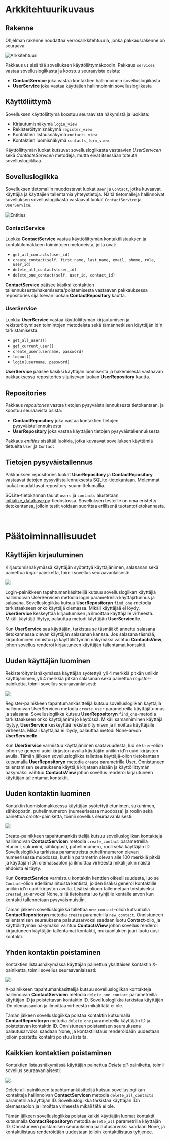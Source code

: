 # Arkkitehtuurikuvaus

## Rakenne

Ohjelman rakenne noudattaa kerrosarkkitehtuuria, jonka pakkausrakenne on seuraava:

![Arkkitehtuuri](./image/arkkitehtuuri.png)

Pakkaus `UI` sisältää sovelluksen käyttöliittymäkoodin.
Pakkaus `services` vastaa sovelluslogiikasta ja koostuu seuraavista osista:

- **ContactService** joka vastaa kontaktien hallinnoinnin sovelluslogiikasta
- **UserService** joka vastaa käyttäjien hallinnoinnin sovelluslogiikasta

## Käyttöliittymä

Sovelluksen käyttöliittymä koostuu seuraavista näkymistä ja luokista:

- Kirjautumisnäkymä `login_view`
- Rekisteröitymisnäkymä `register_view`
- Kontaktien listausnäkymä `contacts_view`
- Kontaktien luomisnäkymä `contacts_form_view`

Käyttöliittymän luokat kutsuvat sovelluslogiikasta vastaavien _UserServicen_ sekä _ContactsServicen_ metodeja, mutta eivät itsessään toteuta sovelluslogiikkaa.

## Sovelluslogiikka

Sovelluksen tietomallin muodostavat luokat `User` ja `Contact`, jotka kuvaavat käyttäjiä ja käyttäjien tallentamia yhteystietoja. Näitä tietomalleja hallinnoivat sovelluksen sovelluslogiikasta vastaavat luokat `ContactService` ja `UserService`.

![Entities](./image/entities.png)

### ContactService

Luokka **ContactService** vastaa käyttöliittymän kontaktilistauksen ja kontaktilomakkeen toimintojen metodeista, joita ovat:

- `get_all_contacts(user_id)`
- `create_contact(self, first_name, last_name, email, phone, role, user_id)`
- `delete_all_contacts(user_id)`
- `delete_one_contact(self, user_id, contact_id)`

**ContactService** pääsee käsiksi kontaktien tallennuksesta/hakemisesta/poistamisesta vastaavan pakkauksessa repositories sijaitsevan luokan **ContactRepository** kautta.

### UserService

Luokka **UserService** vastaa käyttöliittymän kirjautumisen ja rekisteröitymisen toimintojen metodeista sekä tämänhetkisen käyttäjän id'n tarkistamisesta:

- `get_all_users()`
- `get_current_user()`
- `create_user(username, password)`
- `logout()`
- `login(username, password)`

**UserService** pääsee käsiksi käyttäjän luomisesta ja hakemisesta vastaavan pakkauksessa repositories sijaitsevan luokan **UserRepository** kautta.

## Repositories

Pakkaus _repositories_ vastaa tietojen pysyväistallennuksesta tietokantaan, ja koostuu seuraavista osista:

- **ContactRepository** joka vastaa kontaktien tietojen pysyväistallennuksesta
- **UserRepository** joka vastaa käyttäjien tietojen pysyväistallennuksesta

Pakkaus _entities_ sisältää luokkia, jotka kuvaavat sovelluksen käyttämiä tietueita `User` ja `Contact`

## Tietojen pysyväistallennus

Pakkauksen repositories luokat **UserRepository** ja **ContactRepository** vastaavat tietojen pysyväistallennuksesta SQLite-tietokantaan. Molemmat luokat noudattavat repository-suunnittelumallia.

SQLite-tietokannan taulut `users` ja `contacts` alustetaan [initialize_database.py](https://github.com/ranven/contactbook/blob/main/src/initialize_db.py)-tiedostossa. Sovelluksen testeille on oma eristetty tietokantansa, jolloin testit voidaan suorittaa erillisenä tuotantotietokannasta.

<br/>

# Päätoiminnallisuudet

## Käyttäjän kirjautuminen

Kirjautumisnäkymässä käyttäjän syötettyä käyttäjänimen, salasanan sekä painettua _login_-painiketta, toimii sovellus seuraavanlaisesti:

<p>
    <img src="./image/login-sekvenssikaavio.png"/>
</p>

Login-painikkeen tapahtumankäsittelijä kutsuu sovelluslogiikan käyttäjiä hallinnoivan UserServicen metodia login parametreilla käyttäjätunnus ja salasana. Sovelluslogiikka kutsuu **UserRepositoryn** `find_one`-metodia tarkistaakseen onko käyttäjä olemassa. Mikäli käyttäjää ei löydy, **UserService** keskeyttää kirjautumisen ja ilmoittaa käyttäjälle virheestä. Mikäli käyttäjä löytyy, palauttaa metodi käyttäjän **UserServicelle**.

Kun **UserService** saa käyttäjän, tarkistaa se täsmääkö annettu salasana tietokannassa olevan käyttäjän salasanan kanssa. Jos salasana täsmää, kirjautuminen onnistuu ja käyttöliittymän näkymäksi vaihtuu **ContactsView**, johon sovellus renderöi kirjautuneen käyttäjän tallentamat kontaktit.

## Uuden käyttäjän luominen

Rekisteröitymisnäkymässä käyttäjän syötettyä yli 4 merkkiä pitkän uniikin käyttäjänimen, yli 4 merkkiä pitkän salasanan sekä painettua _register_-painiketta, toimii sovellus seuraavanlaisesti:

<p>
    <img src="./image/reg-sekvenssikaavio.png"/>
</p>

Register-painikkeen tapahtumankäsittelijä kutsuu sovelluslogiikan käyttäjiä hallinnoivan UserServicen metodia `create_user` parametreilla käyttäjätunnus ja salasana. Sovelluslogiikka kutsuu **UserRepositoryn** `find_one`-metodia tarkistaakseen onko käyttäjänimi jo käytössä. Mikäli samanniminen käyttäjä löytyy, **UserService** keskeyttää rekisteröitymisen ja ilmoittaa käyttäjälle virheestä. Mikäli käyttäjää ei löydy, palauttaa metodi None-arvon **UserServicelle**.

Kun **UserService** varmistuu käyttäjänimen saatavuudesta, luo se `User`-olion johon se generoi uuid-kirjaston avulla käyttäjän uniikin id'n uuid-kirjaston avulla. Tämän jälkeen sovelluslogiikka tallettaa käyttäjä-olion tietokantaan kutsumalla **UserRepositoryn** metodia `create` parametrilla User. Onnistuneen tallentamisen seurauksena käyttäjä kirjataan sisään ja käyttöliittymän näkymäksi vaihtuu **ContactsView** johon sovellus renderöi kirjautuneen käyttäjän tallentamat kontaktit.

## Uuden kontaktin luominen

Kontaktin luomislomakkeessa käyttäjän syötettyä etunimen, sukunimen, sähköpostin, puhelinnumeron (numeerisessa muodossa) ja roolin sekä painettua _create_-painiketta, toimii sovellus seuraavanlaisesti:

<p>
    <img src="./image/create-contact-sekvenssikaavio.png"/>
</p>

Create-painikkeen tapahtumankäsittelijä kutsuu sovelluslogiikan kontakteja hallinnoivan **ContactServicen** metodia `create_contact` parametreilla etunimi, sukunimi, sähköposti, puhelinnumero, rooli sekä käyttäjän ID. Sovelluslogiikka tarkistaa parametreista puhelinnumeron olevan numeerisessa muodossa, kunkin parametrin olevan alle 100 merkkiä pitkiä ja käyttäjän IDn olemassaolon ja ilmoittaa virheestä mikäli jokin näistä ehdoista ei täyty.

Kun **ContactService** varmistuu kontaktin kenttien oikeellisuudesta, luo se `Contact`-olion edellämainituista kentistä, joiden lisäksi generoi kontaktille uniikin id'n uuid-kirjaston avulla. Lisäksi olioon tallennetaan toistaiseksi `created_at`-arvoksi None, sillä tietokanta luo tyhjälle kentälle arvon kun kontakti tallennetaan pysyväismuistiin.

Tämän jälkeen sovelluslogiikka tallettaa `new_contact`-olion kutsumalla **ContactRepositoryn** metodia `create` parametrilla `new_contact`. Onnistuneen tallentamisen seurauksena palautusarvoksi saadaan luotu **Contact**-olio, ja käyttöliittymän näkymäksi vaihtuu **ContactsView** johon sovellus renderöi kirjautuneen käyttäjän tallentamat kontaktit, mukaanlukien juuri luotu uusi kontakti.

## Yhden kontaktin poistaminen

Kontaktien listausnäkymässä käyttäjän painettua yksittäisen kontaktin X-painiketta, toimii sovellus seuraavanlaisesti:

<p>
    <img src="./image/del-one-sekvenssikaavio.png"/>
</p>

X-painikkeen tapahtumankäsittelijä kutsuu sovelluslogiikan kontakteja hallinnoivan **ContactServicen** metodia `delete_one_contact` parametreilla käyttäjän ID ja poistettavan kontaktin ID. Sovelluslogiikka tarkistaa käyttäjän IDn olemassaolon ja ilmoittaa virheestä mikäli tätä ei ole.

Tämän jälkeen sovelluslogiikka poistaa kontaktin kutsumalla **ContactRepositoryn** metodia `delete_one` parametreilla käyttäjän ID ja poistettavan kontaktin ID. Onnistuneen poistamisen seurauksena palautusarvoksi saadaan None, ja kontaktilistaus renderöidään uudestaan jolloin poistettu kontakti poistuu listalta.

## Kaikkien kontaktien poistaminen

Kontaktien listausnäkymässä käyttäjän painettua _Delete all_-painiketta, toimii sovellus seuraavanlaisesti:

<p>
    <img src="./image/del-all-sekvenssikaavio.png"/>
</p>

Delete all-painikkeen tapahtumankäsittelijä kutsuu sovelluslogiikan kontakteja hallinnoivan **ContactServicen** metodia `delete_all_contacts` parametrilla käyttäjän ID. Sovelluslogiikka tarkistaa käyttäjän IDn olemassaolon ja ilmoittaa virheestä mikäli tätä ei ole.

Tämän jälkeen sovelluslogiikka poistaa kaikki käyttäjän luomat kontaktit kutsumalla **ContactRepositoryn** metodia `delete_all` parametrilla käyttäjän ID. Onnistuneen poistamisen seurauksena palautusarvoksi saadaan None, ja kontaktilistaus renderöidään uudestaan jolloin kontaktilistaus tyhjenee.
